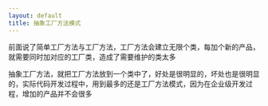 ```yaml
---
layout: default
title: 抽象工厂方法模式
---
```


前面说了简单工厂方法与工厂方法，工厂方法会建立无限个类，每加个新的产品，就需要同时加对应的工厂类，造成了需要维护的类太多

抽象工厂方法，就把工厂方法放到一个类中了，好处是很明显的，坏处也是很明显的，实际代码开发过程中，用到最多的还是工厂方法模式，因为在企业级开发过程，增加的产品并不会很多
